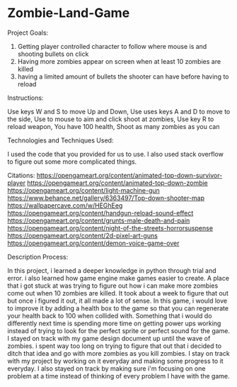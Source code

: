 # Zombie-Land-Game

Project Goals:

1. Getting player controlled character to follow where mouse is and shooting bullets on click
2. Having more zombies appear on screen when at least 10 zombies are killed
3. having a limited amount of bullets the shooter can have before having to reload

Instructions:

Use keys W and S to move Up and Down,
Use uses keys A and D to move to the side,
Use to mouse to aim and click shoot at zombies,
Use key R to reload weapon,
You have 100 health,
Shoot as many zombies as you can

Technologies and Techniques Used:

I used the code that you provided for us to use. I also used
stack overflow to figure out some more complicated things.

Citations:
https://opengameart.org/content/animated-top-down-survivor-player
https://opengameart.org/content/animated-top-down-zombie
https://opengameart.org/content/light-machine-gun
https://www.behance.net/gallery/6363497/Top-down-shooter-map
https://wallpapercave.com/w/HEGhEeg
https://opengameart.org/content/handgun-reload-sound-effect
https://opengameart.org/content/grunts-male-death-and-pain
https://opengameart.org/content/night-of-the-streets-horrorsuspense
https://opengameart.org/content/2d-pixel-art-guns
https://opengameart.org/content/demon-voice-game-over

Description Process:

In this project, i learned a deeper knowledge in python through trial and error. i also learned how game engine make games easier to create. A place that i got stuck at was trying to figure out how i can make more zombies come out when 10 zombies are killed. It took about a week to figure that out but once i figured it out, it all made a lot of sense. In this game, i would love to improve it by adding a health box to the game so that you can regenerate your health back to 100 when collided with. Something that i would do differently next time is spending more time on getting power ups working instead of trying to look for the perfect sprite or perfect sound for the game. I stayed on track with my game design document up until the wave of zombies. i spent way too long on trying to figure that out that i decided to ditch that idea and go with more zombies as you kill zombies. I stay on track with my project by working on it everyday and making some progress to it everyday. I also stayed on track by making sure i'm focusing on one problem at a time instead of thinking of every problem I have with the game. 








